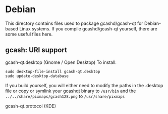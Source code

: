 
Debian
====================
This directory contains files used to package gcashd/gcash-qt
for Debian-based Linux systems. If you compile gcashd/gcash-qt yourself, there are some useful files here.

## gcash: URI support ##


gcash-qt.desktop  (Gnome / Open Desktop)
To install:

	sudo desktop-file-install gcash-qt.desktop
	sudo update-desktop-database

If you build yourself, you will either need to modify the paths in
the .desktop file or copy or symlink your gcashqt binary to `/usr/bin`
and the `../../share/pixmaps/gcash128.png` to `/usr/share/pixmaps`

gcash-qt.protocol (KDE)

